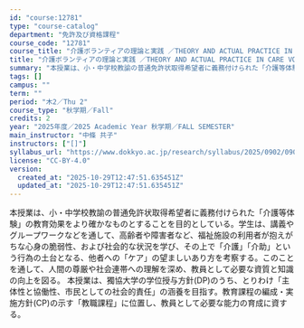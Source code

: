 ```yaml
---
id: "course:12781"
type: "course-catalog"
department: "免許及び資格課程"
course_code: "12781"
course_title: "介護ボランティアの理論と実践 ／THEORY AND ACTUAL PRACTICE IN CARE VOLUNTEER"
title: "介護ボランティアの理論と実践 ／THEORY AND ACTUAL PRACTICE IN CARE VOLUNTEER"
summary: "本授業は、小・中学校教諭の普通免許状取得希望者に義務付けられた「介護等体験」の教育効果をより確かなものとすることを目的としている。学生は、講義やグループワークなどを通して、高齢者や障害者など、福祉施設の利用者が抱えがちな心身の脆弱性、および…"
tags: []
campus: ""
term: ""
period: "木2／Thu 2"
course_type: "秋学期／Fall"
credits: 2
year: "2025年度／2025 Academic Year 秋学期／FALL SEMESTER"
main_instructor: "中條 共子"
instructors: ["[]"]
syllabus_url: "https://www.dokkyo.ac.jp/research/syllabus/2025/0902/0902_12781_ja_JP.html"
license: "CC-BY-4.0"
version:
  created_at: "2025-10-29T12:47:51.635451Z"
  updated_at: "2025-10-29T12:47:51.635451Z"
---
```

本授業は、小・中学校教諭の普通免許状取得希望者に義務付けられた「介護等体験」の教育効果をより確かなものとすることを目的としている。学生は、講義やグループワークなどを通して、高齢者や障害者など、福祉施設の利用者が抱えがちな心身の脆弱性、および社会的な状況を学び、その上で「介護」「介助」という行為の土台となる、他者への「ケア」の望ましいあり方を考察する。このことを通して、人間の尊厳や社会連帯への理解を深め、教員として必要な資質と知識の向上を図る。 本授業は、獨協大学の学位授与方針(DP)のうち、とりわけ「主体性と協働性、市民としての社会的責任」の涵養を目指す。教育課程の編成・実施方針(CP)の示す「教職課程」に位置し、教員として必要な能力の育成に資する。
